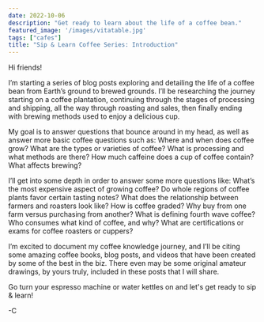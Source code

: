 ```yaml
---
date: 2022-10-06
description: "Get ready to learn about the life of a coffee bean."
featured_image: '/images/vitatable.jpg'
tags: ["cafes"]
title: "Sip & Learn Coffee Series: Introduction"
---	
```


Hi friends!

I’m starting a series of blog posts exploring and detailing the life of a coffee bean from Earth’s ground to brewed grounds. I’ll be researching the journey starting on a coffee plantation, continuing through the stages of processing and shipping, all the way through roasting and sales, then finally ending with brewing methods used to enjoy a delicious cup. 
	
My goal is to answer questions that bounce around in my head, as well as answer more basic coffee questions such as:
Where and when does coffee grow? What are the types or varieties of coffee? What is processing and what methods are there? How much caffeine does a cup of coffee contain? What affects brewing?
	
I’ll get into some depth in order to answer some more questions like:
What’s the most expensive aspect of growing coffee? Do whole regions of coffee plants favor certain tasting notes? What does the relationship between farmers and roasters look like? How is coffee graded? Why buy from one farm versus purchasing from another? What is defining fourth wave coffee? Who consumes what kind of coffee, and why? What are certifications or exams for coffee roasters or cuppers?
	
I’m excited to document my coffee knowledge journey, and I’ll be citing some amazing coffee books, blog posts, and videos that have been created by some of the best in the biz. There even may be some original amateur drawings, by yours truly, included in these posts that I will share. 

Go turn your espresso machine or water kettles on and let's get ready to sip & learn!

-C





